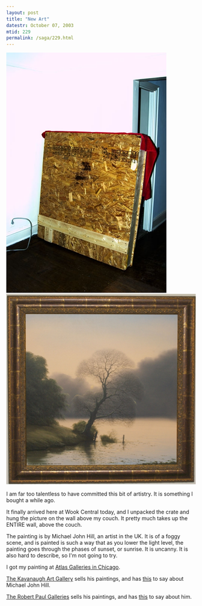 ```yaml
---
layout: post
title: "New Art"
datestr: October 07, 2003
mtid: 229
permalink: /saga/229.html
---
```

<img src="/pics/5.jpg" alt="The Delivery">

<img src="/pics/6.jpg" alt="Painting by Michael John Hill">

I am far too talentless to have committed this bit of artistry.  It is something I bought a while ago.

It finally arrived here at Wook Central today, and I unpacked the crate and hung
the picture on the wall above my couch.  It pretty much takes up the ENTIRE
wall, above the couch.

The painting is by Michael John Hill, an artist in the UK.  It is of a foggy
scene, and is painted is such a way that as you lower the light level, the
painting goes through the phases of sunset, or sunrise.  It is uncanny.  It
is also hard to describe, so I'm not going to try.

I got my painting at <a href="http://www.atlasgalleries.com/"
title="Atlas Galleries">Atlas Galleries in Chicago</a>.

<a href="http://www.kavanaughgallery.com/" title="Kavanaugh Art Gallery">The Kavanaugh
Art Gallery</a> sells his paintings, and has
<a href="http://www.kavanaughgallery.com/John_M_Hill.html"
title="John Michael Hill">this</a> to say about Michael John Hill.

<a href="http://www.robertpaulgalleries.com/level.itml/icOid/665"
title="Robert Paul Galleries">The Robert Paul Galleries</a> sells
his paintings, and has <a href="http://www.robertpaulgalleries.com/level.itml/icOid/665"
title="Robert Paul Galleries">this</a> to say about him.

